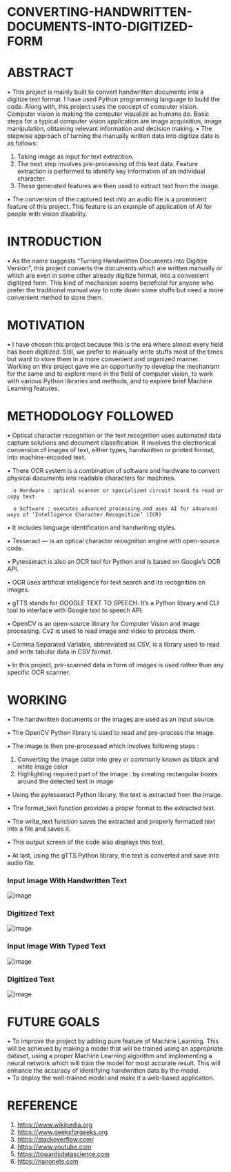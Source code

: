 # CONVERTING-HANDWRITTEN-DOCUMENTS-INTO-DIGITIZED-FORM


# ABSTRACT

•	This project is mainly built to convert handwritten documents into a digitize text format. I have used Python programming language to build the code. Along with, this project uses the concept of computer vision. Computer vision is making the computer visualize as humans do. Basic steps for a typical computer vision application are image acquisition, image manipulation, obtaining relevant information and decision making.
•	The stepwise approach of turning the manually written data into digitize data is as follows:  
  1.	Taking image as input for text extraction. 
  2.	The next step involves pre-processing of this text data. Feature extraction is performed to identify key information of an individual character.
  3.	These generated features are then used to extract text from the image. 

•	The conversion of the captured text into an audio file is a prominient feature of this project. This feature is an example of application of AI for people with vision disability.


# INTRODUCTION 

•	As the name suggests “Turning Handwritten Documents into Digitize Version”, this project converts the documents which are written manually or which are even in some other already digitize format, into a convenient digitized form. This kind of mechanism seems beneficial for anyone who prefer the traditional manual way to note down some stuffs but need a more convenient method to store them. 


# MOTIVATION

•	I have chosen this project because this is the era where almost every field has been digitized. Still, we prefer to manually write stuffs most of the times but want to store them in a more convenient and organized manner. Working on this project gave me an opportunity to develop the mechanism for the same and to explore more in the field of computer vision, to work with various Python libraries and methods, and to explore brief Machine Learning features. 


# METHODOLOGY FOLLOWED

•	Optical character recognition or the text recognition uses automated data capture solutions and document classification. It involves the electronical conversion of images of text, either types, handwritten or printed format, into machine-encoded text.

•	There OCR system is a combination of software and hardware to convert physical documents into readable characters for machines.
 
      o	Hardware : optical scanner or specialized circuit board to read or copy text
  
      o	Software : executes advanced processing and uses AI for advanced ways of ‘Intelligence Character Recognition’ (ICR) 

•	It includes language identification and handwriting styles.

•	Tesseract — is an optical character recognition engine with open-source code.

•	Pytesseract is also an OCR tool for Python and is based on Google’s OCR API.

•	OCR uses artificial intelligence for text search and its recognition on images.

•	gTTS stands for GOOGLE TEXT TO SPEECH. It’s a Python library and CLI tool to interface with Google text to speech API.

•	OpenCV is an  open-source library for Computer Vision and image processing. Cv2 is used to read image and video to process them.

•	Comma Separated Variable, abbreviated as CSV, is a library used to read and write tabular data in  CSV format.

•	In this project, pre-scanned data in form of images is used rather than any specific OCR scanner.


# WORKING

•	The handwritten documents or the images are used as an input source. 

•	The OpenCV Python library is used to read and pre-process the image.

•	The image is then pre-processed which involves following steps :
  1. Converting the image color into grey or commonly known as black and white image color
  2. Highlighting required part of the image : by creating rectangular boxes around the detected text in image
  
•	Using the pytesseract Python library, the text is extracted from the image.

•	The format_text function provides a proper format to the extracted text.

•	The write_text function saves the extracted and properly formatted text into a file and saves it.

•	This output screen of the code also displays this text.

•	At last, using the gTTS Python library, the text is converted and save into audio file.





### Input Image With Handwritten Text
![image](https://user-images.githubusercontent.com/82054687/179369233-421977c1-e6c0-4c45-aed6-6cadad1b804a.png)

### Digitized Text
![image](https://user-images.githubusercontent.com/82054687/179369246-8914ace0-28bc-4765-aa23-b24ff0608aca.png)

### Input Image With Typed Text
![image](https://user-images.githubusercontent.com/82054687/179369289-9a539655-9d16-43bb-bac4-08dd4780fd73.png)


### Digitized Text
![image](https://user-images.githubusercontent.com/82054687/179369293-e651af23-9877-4a83-b8d8-823e90536685.png)

# FUTURE GOALS
•	To improve the project by adding pure feature of Machine Learning. This will be achieved by making a model that will be trained using an appropriate dataset, using a proper Machine Learning algorithm and implementing a neural network which will train the model for most accurate result. This will enhance the accuracy of identifying handwritten data by the model. \
•	To deploy the well-trained model and make it a web-based application.


# REFERENCE
1.	https://www.wikipedia.org
2.	https://www.geeksforgeeks.org
3.	https://stackoverflow.com/
4.	https://www.youtube.com 
5.	https://towardsdatascience.com
6.	https://nanonets.com

